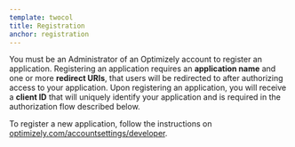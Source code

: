 ```yaml
---
template: twocol
title: Registration
anchor: registration
---
```


You must be an Administrator of an Optimizely account to register an application. Registering an application requires an <b>application name</b> and one or more <b>redirect URIs</b>, that users will be redirected to after authorizing access to your application. Upon registering an application, you will receive a <b>client ID</b> that will uniquely identify your application and is required in the authorization flow described below.

<div class="alert alert-warning">To register a new application, follow the instructions on <a target="_blank" href="https://www.optimizely.com/accountsettings/developer">optimizely.com/accountsettings/developer</a>.</div>

